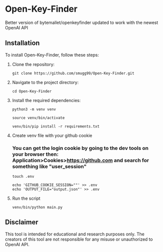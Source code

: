 # Open-Key-Finder
Better version of bytemallet/openkeyfinder updated to work with the newest OpenAI API

## Installation
To install Open-Key-Finder, follow these steps:

1. Clone the repository:
	```shell
	git clone https://github.com/smugg99/Open-Key-Finder.git
	```

2. Navigate to the project directory:
	```shell
	cd Open-Key-Finder
	```

3. Install the required dependencies:
	```shell
	python3 -m venv venv
	```
	```shell
	source venv/bin/activate
	```
	```shell
	venv/bin/pip install -r requirements.txt
	```

4. Create venv file with your github cookie

	### You can get the login cookie by going to the dev tools on your browser then: Application>Cookies>https://github.com and search for something like "user_session"

	```shell
	touch .env
	```
	```shell
	echo 'GITHUB_COOKIE_SESSION=""' >> .env
	echo 'OUTPUT_FILE="output.json"' >> .env
	```
	
1. Run the script
	```shell
	venv/bin/python main.py
	```

## Disclaimer 
This tool is intended for educational and research purposes only. The creators of this tool are not responsible for any misuse or unauthorized to OpenAI API.